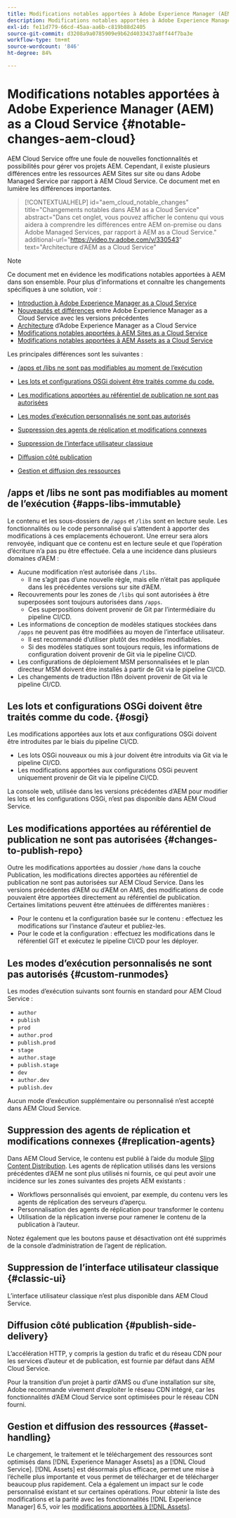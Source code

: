 ```yaml
---
title: Modifications notables apportées à Adobe Experience Manager (AEM) as a Cloud Service
description: Modifications notables apportées à Adobe Experience Manager (AEM) as a Cloud Service
exl-id: fe11d779-66cd-45aa-aa6b-c819b88d2405
source-git-commit: d3208a9a0785909e9b62d4033437a8ff44f7ba3e
workflow-type: tm+mt
source-wordcount: '846'
ht-degree: 84%

---
```


# Modifications notables apportées à Adobe Experience Manager (AEM) as a Cloud Service {#notable-changes-aem-cloud}

AEM Cloud Service offre une foule de nouvelles fonctionnalités et possibilités pour gérer vos projets AEM. Cependant, il existe plusieurs différences entre les ressources AEM Sites sur site ou dans Adobe Managed Service par rapport à AEM Cloud Service. Ce document met en lumière les différences importantes.

>[!CONTEXTUALHELP]
>id="aem_cloud_notable_changes"
>title="Changements notables dans AEM as a Cloud Service"
>abstract="Dans cet onglet, vous pouvez afficher le contenu qui vous aidera à comprendre les différences entre AEM on-premise ou dans Adobe Managed Services, par rapport à AEM as a Cloud Service."
>additional-url="https://video.tv.adobe.com/v/330543" text="Architecture d’AEM as a Cloud Service"


>[!NOTE]
>Ce document met en évidence les modifications notables apportées à AEM dans son ensemble. Pour plus d’informations et connaître les changements spécifiques à une solution, voir :
>
>* [Introduction à Adobe Experience Manager as a Cloud Service](/help/overview/introduction.md)
>* [Nouveautés et différences](/help/overview/what-is-new-and-different.md) entre Adobe Experience Manager as a Cloud Service avec les versions précédentes
>* [Architecture](/help/overview/architecture.md) d’Adobe Experience Manager as a Cloud Service
>* [Modifications notables apportées à AEM Sites as a Cloud Service](/help/sites-cloud/sites-cloud-changes.md)
>* [Modifications notables apportées à AEM Assets as a Cloud Service](/help/assets/assets-cloud-changes.md)


Les principales différences sont les suivantes :

* [/apps et /libs ne sont pas modifiables au moment de l’exécution](#apps-libs-immutable)

* [Les lots et configurations OSGi doivent être traités comme du code.](#osgi)

* [Les modifications apportées au référentiel de publication ne sont pas autorisées](#changes-to-publish-repo)

* [Les modes d’exécution personnalisés ne sont pas autorisés](#custom-runmodes)

* [Suppression des agents de réplication et modifications connexes](#replication-agents)

* [Suppression de l’interface utilisateur classique](#classic-ui)

* [Diffusion côté publication](#publish-side-delivery)

* [Gestion et diffusion des ressources](#asset-handling)

## /apps et /libs ne sont pas modifiables au moment de l’exécution {#apps-libs-immutable}

Le contenu et les sous-dossiers de `/apps` et `/libs` sont en lecture seule. Les fonctionnalités ou le code personnalisé qui s’attendent à apporter des modifications à ces emplacements échoueront. Une erreur sera alors renvoyée, indiquant que ce contenu est en lecture seule et que l’opération d’écriture n’a pas pu être effectuée. Cela a une incidence dans plusieurs domaines d’AEM :

* Aucune modification n’est autorisée dans `/libs`.
   * Il ne s’agit pas d’une nouvelle règle, mais elle n’était pas appliquée dans les précédentes versions sur site d’AEM.
* Recouvrements pour les zones de `/libs` qui sont autorisées à être superposées sont toujours autorisées dans `/apps`.
   * Ces superpositions doivent provenir de Git par l’intermédiaire du pipeline CI/CD.
* Les informations de conception de modèles statiques stockées dans `/apps` ne peuvent pas être modifiées au moyen de l’interface utilisateur.
   * Il est recommandé d’utiliser plutôt des modèles modifiables.
   * Si des modèles statiques sont toujours requis, les informations de configuration doivent provenir de Git via le pipeline CI/CD.
* Les configurations de déploiement MSM personnalisées et le plan directeur MSM doivent être installés à partir de Git via le pipeline CI/CD.
* Les changements de traduction I18n doivent provenir de Git via le pipeline CI/CD.

## Les lots et configurations OSGi doivent être traités comme du code. {#osgi}

Les modifications apportées aux lots et aux configurations OSGi doivent être introduites par le biais du pipeline CI/CD.

* Les lots OSGi nouveaux ou mis à jour doivent être introduits via Git via le pipeline CI/CD.
* Les modifications apportées aux configurations OSGi peuvent uniquement provenir de Git via le pipeline CI/CD.

La console web, utilisée dans les versions précédentes d’AEM pour modifier les lots et les configurations OSGi, n’est pas disponible dans AEM Cloud Service.

## Les modifications apportées au référentiel de publication ne sont pas autorisées {#changes-to-publish-repo}

Outre les modifications apportées au dossier `/home` dans la couche Publication, les modifications directes apportées au référentiel de publication ne sont pas autorisées sur AEM Cloud Service. Dans les versions précédentes d’AEM ou d’AEM on AMS, des modifications de code pouvaient être apportées directement au référentiel de publication. Certaines limitations peuvent être atténuées de différentes manières :

* Pour le contenu et la configuration basée sur le contenu : effectuez les modifications sur l’instance d’auteur et publiez-les.
* Pour le code et la configuration : effectuez les modifications dans le référentiel GIT et exécutez le pipeline CI/CD pour les déployer.

## Les modes d’exécution personnalisés ne sont pas autorisés {#custom-runmodes}

Les modes d’exécution suivants sont fournis en standard pour AEM Cloud Service :

* `author`
* `publish`
* `prod`
* `author.prod`
* `publish.prod`
* `stage`
* `author.stage`
* `publish.stage`
* `dev`
* `author.dev`
* `publish.dev`

Aucun mode d’exécution supplémentaire ou personnalisé n’est accepté dans AEM Cloud Service.

## Suppression des agents de réplication et modifications connexes {#replication-agents}

Dans AEM Cloud Service, le contenu est publié à l’aide du module [Sling Content Distribution](https://sling.apache.org/documentation/bundles/content-distribution.html). Les agents de réplication utilisés dans les versions précédentes d’AEM ne sont plus utilisés ni fournis, ce qui peut avoir une incidence sur les zones suivantes des projets AEM existants :

* Workflows personnalisés qui envoient, par exemple, du contenu vers les agents de réplication des serveurs d’aperçu.
* Personnalisation des agents de réplication pour transformer le contenu
* Utilisation de la réplication inverse pour ramener le contenu de la publication à l’auteur.

Notez également que les boutons pause et désactivation ont été supprimés de la console d’administration de l’agent de réplication.

## Suppression de l’interface utilisateur classique {#classic-ui}

L’interface utilisateur classique n’est plus disponible dans AEM Cloud Service.

## Diffusion côté publication {#publish-side-delivery}

L’accélération HTTP, y compris la gestion du trafic et du réseau CDN pour les services d’auteur et de publication, est fournie par défaut dans AEM Cloud Service.

Pour la transition d’un projet à partir d’AMS ou d’une installation sur site, Adobe recommande vivement d’exploiter le réseau CDN intégré, car les fonctionnalités d’AEM Cloud Service sont optimisées pour le réseau CDN fourni.

## Gestion et diffusion des ressources {#asset-handling}

Le chargement, le traitement et le téléchargement des ressources sont optimisés dans [!DNL Experience Manager Assets] as a [!DNL Cloud Service]. [!DNL Assets] est désormais plus efficace, permet une mise à l’échelle plus importante et vous permet de télécharger et de télécharger beaucoup plus rapidement. Cela a également un impact sur le code personnalisé existant et sur certaines opérations. Pour obtenir la liste des modifications et la parité avec les fonctionnalités [!DNL Experience Manager] 6.5, voir les [modifications apportées à [!DNL Assets]](/help/assets/assets-cloud-changes.md).
